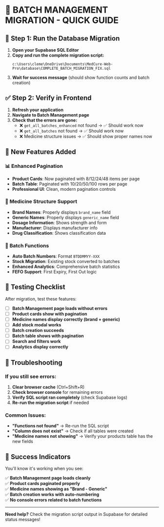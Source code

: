 # 🚀 BATCH MANAGEMENT MIGRATION - QUICK GUIDE

## 🔧 Step 1: Run the Database Migration

1. **Open your Supabase SQL Editor**
2. **Copy and run the complete migration script:**
   ```
   c:\Users\cleme\OneDrive\Documents\MedCure-Web-Pro\database\COMPLETE_BATCH_MIGRATION_FIX.sql
   ```
3. **Wait for success message** (should show function counts and batch creation)

## ✅ Step 2: Verify in Frontend

1. **Refresh your application** 
2. **Navigate to Batch Management page**
3. **Check that the errors are gone:**
   - ❌ `get_all_batches_enhanced` not found → ✅ Should work now
   - ❌ `get_all_batches` not found → ✅ Should work now
   - ❌ Medicine structure issues → ✅ Should show proper names now

## 🎯 New Features Added

### 📊 **Enhanced Pagination**
- **Product Cards**: Now paginated with 8/12/24/48 items per page
- **Batch Table**: Paginated with 10/20/50/100 rows per page
- **Professional UI**: Clean, modern pagination controls

### 🏥 **Medicine Structure Support**
- **Brand Names**: Properly displays `brand_name` field
- **Generic Names**: Properly displays `generic_name` field
- **Dosage Information**: Shows strength and form
- **Manufacturer**: Displays manufacturer info
- **Drug Classification**: Shows classification data

### 🔧 **Batch Functions**
- **Auto Batch Numbers**: Format `BTDDMMYY-XXX`
- **Stock Migration**: Existing stock converted to batches
- **Enhanced Analytics**: Comprehensive batch statistics
- **FEFO Support**: First Expiry, First Out logic

## 🧪 Testing Checklist

After migration, test these features:

- [ ] **Batch Management page loads without errors**
- [ ] **Product cards show with pagination**
- [ ] **Medicine names display correctly (brand + generic)**
- [ ] **Add stock modal works**
- [ ] **Batch creation succeeds**
- [ ] **Batch table shows with pagination**
- [ ] **Search and filters work**
- [ ] **Analytics display correctly**

## 🚨 Troubleshooting

### If you still see errors:

1. **Clear browser cache** (Ctrl+Shift+R)
2. **Check browser console** for remaining errors
3. **Verify SQL script ran completely** (check Supabase logs)
4. **Re-run the migration script** if needed

### Common Issues:

- **"Functions not found"** → Re-run the SQL script
- **"Column does not exist"** → Check if all tables were created
- **"Medicine names not showing"** → Verify your products table has the new fields

## 🎉 Success Indicators

You'll know it's working when you see:

✅ **Batch Management page loads cleanly**  
✅ **Product cards paginated properly**  
✅ **Medicine names showing as "Brand - Generic"**  
✅ **Batch creation works with auto-numbering**  
✅ **No console errors related to batch functions**  

---

**Need help?** Check the migration script output in Supabase for detailed status messages!